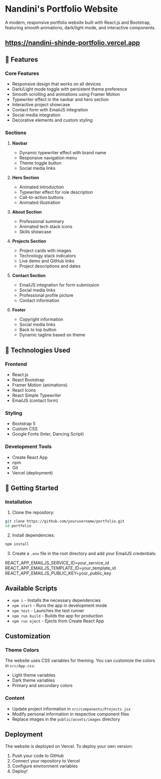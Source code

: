 # Nandini's Portfolio Website

A modern, responsive portfolio website built with React.js and Bootstrap, featuring smooth animations, dark/light mode, and interactive components.

## https://nandini-shinde-portfolio.vercel.app

## 🚀 Features

### Core Features
- Responsive design that works on all devices
- Dark/Light mode toggle with persistent theme preference
- Smooth scrolling and animations using Framer Motion
- Typewriter effect in the navbar and hero section
- Interactive project showcase
- Contact form with EmailJS integration
- Social media integration
- Decorative elements and custom styling

### Sections
1. **Navbar**
   - Dynamic typewriter effect with brand name
   - Responsive navigation menu
   - Theme toggle button
   - Social media links

2. **Hero Section**
   - Animated introduction
   - Typewriter effect for role description
   - Call-to-action buttons
   - Animated illustration

3. **About Section**
   - Professional summary
   - Animated tech stack icons
   - Skills showcase

4. **Projects Section**
   - Project cards with images
   - Technology stack indicators
   - Live demo and GitHub links
   - Project descriptions and dates

5. **Contact Section**
   - EmailJS integration for form submission
   - Social media links
   - Professional profile picture
   - Contact information

6. **Footer**
   - Copyright information
   - Social media links
   - Back to top button
   - Dynamic tagline based on theme

## 🎨 Technologies Used

### Frontend
- React.js
- React Bootstrap
- Framer Motion (animations)
- React Icons
- React Simple Typewriter
- EmailJS (contact form)

### Styling
- Bootstrap 5
- Custom CSS
- Google Fonts (Inter, Dancing Script)

### Development Tools
- Create React App
- npm
- Git
- Vercel (deployment)

## 🚀 Getting Started

### Installation

1. Clone the repository:
```bash
git clone https://github.com/yourusername/portfolio.git
cd portfolio
```

2. Install dependencies:
```bash
npm install
```

3. Create a `.env` file in the root directory and add your EmailJS credentials:

REACT_APP_EMAILJS_SERVICE_ID=your_service_id
REACT_APP_EMAILJS_TEMPLATE_ID=your_template_id
REACT_APP_EMAILJS_PUBLIC_KEY=your_public_key


## Available Scripts

- `npm i` - Installs the necessary dependencies
- `npm start` - Runs the app in development mode
- `npm test` - Launches the test runner
- `npm run build` - Builds the app for production
- `npm run eject` - Ejects from Create React App

## Customization

### Theme Colors
The website uses CSS variables for theming. You can customize the colors in `src/App.css`:
- Light theme variables
- Dark theme variables
- Primary and secondary colors

### Content
- Update project information in `src/components/Projects.jsx`
- Modify personal information in respective component files
- Replace images in the `public/assets/images` directory

## Deployment
The website is deployed on Vercel. To deploy your own version:

1. Push your code to GitHub
2. Connect your repository to Vercel
3. Configure environment variables
4. Deploy!



